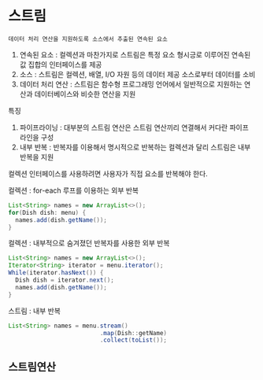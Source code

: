 스트림
=========

```
데이터 처리 연산을 지원하도록 소스에서 추출된 연속된 요소
```
1. 연속된 요소 : 컬렉션과 마찬가지로 스트림은 특정 요소 형시긍로 이루어진 연속된 값 집합의 인터페이스를 제공
2. 소스 : 스트림은 컬렉션, 배열, I/O 자원 등의 데이터 제공 소스로부터 데이터를 소비
3. 데이터 처리 연산 : 스트림은 함수형 프로그래밍 언어에서 일반적으로 지원하는 연산과 데이터베이스와 비슷한 연산을 지원

특징
1. 파이프라이닝 : 대부분의 스트림 연산은 스트림 연산끼리 연결해서 커다란 파이프 라인을 구성
2. 내부 반복 : 반복자를 이용해서 명시적으로 반복하는 컬렉션과 달리 스트림은 내부 반복을 지원

컬렉션 인터페이스를 사용하려면 사용자가 직접 요소를 반복해야 한다.

컬렉션 : for-each 루프를 이용하는 외부 반복
```Java
List<String> names = new ArrayList<>();
for(Dish dish: menu) {
  names.add(dish.getName());
}
```

컬렉션 : 내부적으로 숨겨졌던 반복자를 사용한 외부 반복
```Java
List<String> names = new ArrayList<>();
Iterator<String> iterator = menu.iterator();
While(iterator.hasNext()) {
  Dish dish = iterator.next();
  names.add(dish.getName());
}
```

스트림 : 내부 반복
```Java
List<String> names = menu.stream()
                          .map(Dish::getName)
                          .collect(toList());
```

스트림연산
------

